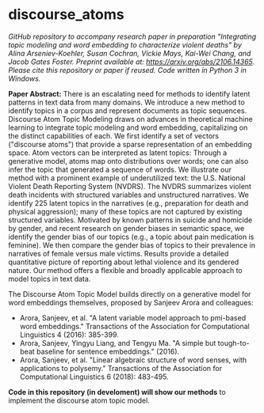 # discourse_atoms

*GitHub repository to accompany research paper in preparation "Integrating topic modeling and word embedding to characterize violent deaths" by Alina Arseniev-Koehler, Susan Cochran, Vickie Mays, Kai-Wei Chang, and Jacob Gates Foster.  Preprint available at: https://arxiv.org/abs/2106.14365. Please cite this repository or paper if reused. Code written in Python 3 in Windows.* 

**Paper Abstract:** There is an escalating need for methods to identify latent patterns in text data from many domains. We introduce a new method to identify topics in a corpus and represent documents as topic sequences. Discourse Atom Topic Modeling draws on advances in theoretical machine learning to integrate topic modeling and word embedding, capitalizing on the distinct capabilities of each. We first identify a set of vectors ("discourse atoms") that provide a sparse representation of an embedding space. Atom vectors can be interpreted as latent topics: Through a generative model, atoms map onto distributions over words; one can also infer the topic that generated a sequence of words. We illustrate our method with a prominent example of underutilized text: the U.S. National Violent Death Reporting System (NVDRS). The NVDRS summarizes violent death incidents with structured variables and unstructured narratives. We identify 225 latent topics in the narratives (e.g., preparation for death and physical aggression); many of these topics are not captured by existing structured variables. Motivated by known patterns in suicide and homicide by gender, and recent research on gender biases in semantic space, we identify the gender bias of our topics (e.g., a topic about pain medication is feminine). We then compare the gender bias of topics to their prevalence in narratives of female versus male victims. Results provide a detailed quantitative picture of reporting about lethal violence and its gendered nature. Our method offers a flexible and broadly applicable approach to model topics in text data.


The Discourse Atom Topic Model builds directly on a generative model for word embeddings themselves, proposed by Sanjeev Arora and colleagues:
* Arora, Sanjeev, et al. "A latent variable model approach to pmi-based word embeddings." Transactions of the Association for Computational Linguistics 4 (2016): 385-399.
* Arora, Sanjeev, Yingyu Liang, and Tengyu Ma. "A simple but tough-to-beat baseline for sentence embeddings." (2016).
* Arora, Sanjeev, et al. "Linear algebraic structure of word senses, with applications to polysemy." Transactions of the Association for Computational Linguistics 6 (2018): 483-495.

**Code in this repository (in develoment) will show our methods** to implement the discourse atom topic model. 
